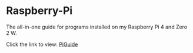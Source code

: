 # Raspberry-Pi
The all-in-one guide for programs installed on my Raspberry Pi 4 and Zero 2 W.

Click the link to view:
[PiGuide](https://github.com/justinknguyen/Raspberry-Pi/wiki)

